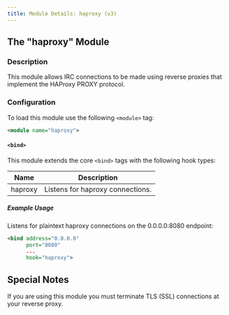 ```yaml
---
title: Module Details: haproxy (v3)
---
```


## The "haproxy" Module

### Description

This module allows IRC connections to be made using reverse proxies that implement the HAProxy PROXY protocol.

### Configuration

To load this module use the following `<module>` tag:

```xml
<module name="haproxy">
```

#### `<bind>`

This module extends the core `<bind>` tags with the following hook types:

Name    | Description
------- | -----------
haproxy | Listens for haproxy connections.

##### Example Usage

Listens for plaintext haproxy connections on the 0.0.0.0:8080 endpoint:

```xml
<bind address="0.0.0.0"
      port="8080"
      ...
      hook="haproxy">
```

## Special Notes

If you are using this module you must terminate TLS (SSL) connections at your reverse proxy.
